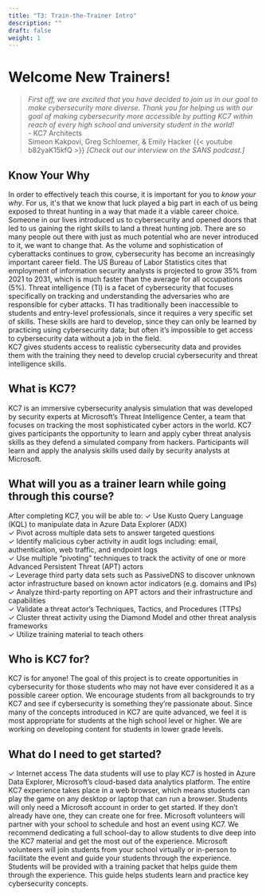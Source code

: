 ```yaml
---
title: "T3: Train-the-Trainer Intro"
description: ""
draft: false
weight: 1
---
```

# Welcome New Trainers!   
 
>*First off, we are excited that you have decided to join us in our goal to make cybersecurity more diverse. Thank you for helping us with our goal of making cybersecurity more accessible by putting KC7 within reach of every high school and university student in the world!*           
            - KC7 Architects         
            Simeon Kakpovi, Greg Schloemer, & Emily Hacker
{{< youtube b82yaK15kfQ >}}
*[Check out our interview on the SANS podcast.]*
## Know Your Why
In order to effectively teach this course, it is important for you to *know your why*. For us, it's that we know that luck played a big part in each of us being exposed to threat hunting in a way that made it a viable career choice. Someone in our lives introduced us to cybersecurity and opened doors that led to us gaining the right skills to land a threat hunting job. There are so many people out there with just as much potential who are never introduced to it, we want to change that.
As the volume and sophistication of cyberattacks continues to grow, cybersecurity has become an increasingly important career field. The US Bureau of Labor Statistics cites that employment of information security analysts is projected to grow 35% from 2021 to 2031, which is much faster than the average for all occupations (5%). 
Threat intelligence (TI) is a facet of cybersecurity that focuses specifically on tracking and understanding the adversaries who are responsible for cyber attacks. TI has traditionally been inaccessible to students and entry-level professionals, since it requires a very specific set of skills. These skills are hard to develop, since they can only be learned by practicing using cybersecurity data; but often it’s impossible to get access to cybersecurity data without a job in the field.  
KC7 gives students access to realistic cybersecurity data and provides them with the training they need to develop crucial cybersecurity and threat intelligence skills.  
## What is KC7?
KC7 is an immersive cybersecurity analysis simulation that was developed by security experts at Microsoft’s Threat Intelligence Center, a team that focuses on tracking the most sophisticated cyber actors in the world. KC7 gives participants the opportunity to learn and apply cyber threat analysis skills as they defend a simulated company from hackers. Participants will learn and apply the analysis skills used daily by security analysts at Microsoft. 

## What will you as a trainer learn while going through this course? 
After completing KC7, you will be able to: 
✓ Use Kusto Query Language (KQL) to manipulate data in Azure Data Explorer (ADX)    
✓ Pivot across multiple data sets to answer targeted questions     
✓ Identify malicious cyber activity in audit logs including: email, authentication, web traffic, and endpoint logs     
✓ Use multiple “pivoting” techniques to track the activity of one or more Advanced Persistent Threat (APT) actors     
✓ Leverage third party data sets such as PassiveDNS to discover unknown actor infrastructure based on known actor indicators (e.g. domains and IPs)     
✓ Analyze third-party reporting on APT actors and their infrastructure and capabilities     
✓ Validate a threat actor’s Techniques, Tactics, and Procedures (TTPs)     
✓ Cluster threat activity using the Diamond Model and other threat analysis frameworks    
✓ Utilize training material to teach others    
## Who is KC7 for? 
KC7 is for anyone! The goal of this project is to create opportunities in cybersecurity for those students who may not have ever considered it as a possible career option. We encourage students from all backgrounds to try KC7 and see if cybersecurity is something they’re passionate about. 
Since many of the concepts introduced in KC7 are quite advanced, we feel it is most appropriate for students at the high school level or higher. We are working on developing content for students in lower grade levels.  

## What do I need to get started? 
✓ Internet access
The data students will use to play KC7 is hosted in Azure Data Explorer, Microsoft’s cloud-based data analytics platform. The entire KC7 experience takes place in a web browser, which means students can play the game on any desktop or laptop that can run a browser. Students will only need a Microsoft account in order to get started. If they don’t already have one, they can create one for free. 
Microsoft volunteers will partner with your school to schedule and host an event using KC7. We recommend dedicating a full school-day to allow students to dive deep into the KC7 material and get the most out of the experience. Microsoft volunteers will join students from your school virtually or in-person to facilitate the event and guide your students through the experience. 
Students will be provided with a training packet that helps guide them through the experience. This guide helps students learn and practice key cybersecurity concepts. 
